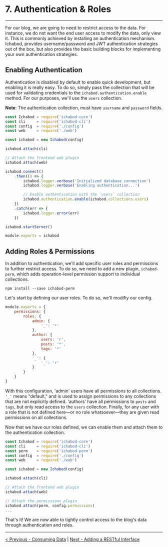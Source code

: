 # 7. Authentication & Roles

---

For our blog, we are going to need to restrict access to the data. For instance,
we do not want the end user access to modify the data, only view it. This is
commonly achieved by installing an authentication mechanism. Ichabod, provides
username/password and JWT authentication strategies out of the box, but also
provides the basic building blocks for implementing your own authentication
strategies.


## Enabling Authentication

Authentication is disabled by default to enable quick development, but enabling
it is really easy. To do so, simply pass the collection that will be used for
validating credentials to the `ichabod.authentication.enable` method. For our
purposes, we'll use the `users` collection.

**Note**: The authentication collection, must have `username` and `password`
fields.

```javascript
const Ichabod = require('ichabod-core')
const cli     = require('ichabod-cli')
const config  = require('./config')
const web     = require('./web')

const ichabod = new Ichabod(config)

ichabod.attach(cli)

// Attach the frontend web plugin
ichabod.attach(web)

ichabod.connect()
	.then(() => {
		ichabod.logger.verbose('Initialized database connection')
		ichabod.logger.verbose('Enabling authentication...')

		// Enable authentication with the `users` collection
		ichabod.authentication.enable(ichabod.collections.users)
	})
	.catch(err => {
		ichabod.logger.error(err)
	})

ichabod.startServer()

module.exports = ichabod
```

## Adding Roles & Permissions

In addition to authentication, we'll add specific user roles and permissions to
further restrict access. To do so, we need to add a new plugin, `ichabod-perm`,
which adds operation-level permission support to individual collections.

```
npm install --save ichabod-perm
```

Let's start by defining our user roles. To do so, we'll modifiy our config.

```javascript
module.exports = {
	permissions: {
		roles: {
			admin: {
				'_': '*'
			},
			author: {
				users: 'r',
				posts: '*',
				tags: '*'
			},
			'_': {
				'_': 'r'
			}
		}
	}
}
```

With this configuration, 'admin' users have all permissions to all collections.
`'_'` means "default," and is used to assign permissions to any collections that
are not explicitly defined. 'authors' have all permissions to `posts` and
`tags`, but only read access to the `users` collection. Finally, for any user
with a role that is not defined here—or no role whatsoever—they are given read
permissions on all collections.

Now that we have our roles defined, we can enable them and attach them to the
authentication collection.

```javascript
const Ichabod = require('ichabod-core')
const cli     = require('ichabod-cli')
const perm    = require('ichabod-perm')
const config  = require('./config')
const web     = require('./web')

const ichabod = new Ichabod(config)

ichabod.attach(cli)

// Attach the frontend web plugin
ichabod.attach(web)

// Attach the permissions plugin
ichabod.attach(perm, config.permissions)
...
```

That's it! We are now able to tightly control access to the blog's data through
authentication and roles.

---

[< Previous - Consuming Data](6_consuming_data.md) | [Next - Adding a RESTful Interface](8_ichabod_rest.md)
